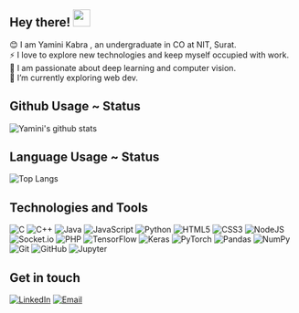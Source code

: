 <!-- ### Hi there 👋 -->

<!--
**yamini-kabra/yamini-kabra** is a ✨ _special_ ✨ repository because its `README.md` (this file) appears on your GitHub profile.

Here are some ideas to get you started:

- 🔭 I’m currently working on ...
- 🌱 I’m currently learning ...
- 👯 I’m looking to collaborate on ...
- 🤔 I’m looking for help with ...
- 💬 Ask me about ...
- 📫 How to reach me: ...
- 😄 Pronouns: ...
- ⚡ Fun fact: ...
-->

## Hey there! <img src="https://raw.githubusercontent.com/MartinHeinz/MartinHeinz/master/wave.gif" width="30px">
😊 I am Yamini Kabra , an undergraduate in CO at NIT, Surat.<br>
⚡ I love to explore new technologies and keep myself occupied with work. <br>
🔭 I am passionate about deep learning and computer vision.<br>
🌱 I’m currently exploring web dev. <br>
<!-- ## GitHub Stats -->
## Github Usage ~ Status 
![Yamini's github stats](https://github-readme-stats.vercel.app/api?username=yamini-kabra&show_icons=true&hide_border=true&theme=dark&private=true)   
<!-- [![Anurag's GitHub stats](https://github-readme-stats.vercel.app/api?username=yamini-kabra&show_icons=true&theme=dracula)](https://github.com/anuraghazra/github-readme-stats) -->

## Language Usage ~ Status
![Top Langs](https://github-readme-stats.vercel.app/api/top-langs/?username=yamini-kabra&layout=compact&theme=dark&show_icons=true&hide_border=true&private=true)

<!-- -->
## Technologies and Tools
<p>
  
  <img alt="C" src="https://img.shields.io/badge/c%20-%2300599C.svg?&style=for-the-badge&logo=c&logoColor=white"/>
  <img alt="C++" src="https://img.shields.io/badge/c++%20-%2300599C.svg?&style=for-the-badge&logo=c%2B%2B&ogoColor=white"/>
  <img alt="Java" src="https://img.shields.io/badge/Java-ED8B00?style=for-the-badge&logo=java&logoColor=white"/>
  <img alt="JavaScript" src="https://img.shields.io/badge/JavaScript-323330?style=for-the-badge&logo=javascript&logoColor=F7DF1E"/>
  <img alt="Python" src="https://img.shields.io/badge/python%20-%2314354C.svg?&style=for-the-badge&logo=python&logoColor=white"/>
  <img alt="HTML5" src="https://img.shields.io/badge/html5%20-%23E34F26.svg?&style=for-the-badge&logo=html5&logoColor=white"/>
  <img alt="CSS3" src="https://img.shields.io/badge/css3%20-%231572B6.svg?&style=for-the-badge&logo=css3&logoColor=white"/>
  <img alt="NodeJS" src="https://img.shields.io/badge/Node.js-339933?style=for-the-badge&logo=nodedotjs&logoColor=white"/>
  <img alt="Socket.io" src="https://img.shields.io/badge/Socket.io-010101?&style=for-the-badge&logo=Socket.io&logoColor=white"/>
  <img alt="PHP" src="https://img.shields.io/badge/PHP-777BB4?style=for-the-badge&logo=php&logoColor=white"/>
  <img alt="TensorFlow" src="https://img.shields.io/badge/TensorFlow%20-%23FF6F00.svg?&style=for-the-badge&logo=TensorFlow&logoColor=white" />
  <img alt="Keras" src="https://img.shields.io/badge/Keras%20-%23D00000.svg?&style=for-the-badge&logo=Keras&logoColor=white"/>
  <img alt="PyTorch" src="https://img.shields.io/badge/PyTorch%20-%23EE4C2C.svg?&style=for-the-badge&logo=PyTorch&logoColor=white" />
  <img alt="Pandas" src="https://img.shields.io/badge/pandas%20-%23150458.svg?&style=for-the-badge&logo=pandas&logoColor=white" />
  <img alt="NumPy" src="https://img.shields.io/badge/numpy%20-%23013243.svg?&style=for-the-badge&logo=numpy&logoColor=white" />
  <img alt="Git" src="https://img.shields.io/badge/git%20-%23F05033.svg?&style=for-the-badge&logo=git&logoColor=white"/>
  <img alt="GitHub" src="https://img.shields.io/badge/github%20-%23121011.svg?&style=for-the-badge&logo=github&logoColor=white"/>
  <img alt="Jupyter" src="https://img.shields.io/badge/Jupyter%20-%23F37626.svg?&style=for-the-badge&logo=Jupyter&logoColor=white" />
  
</p>

## Get in touch
<a href="https://www.linkedin.com/in/yamini-kabra/" target="_blank"> <img alt="LinkedIn" src="https://img.shields.io/badge/linkedin-%230077B5.svg?&style=for-the-badge&logo=linkedin&logoColor=white" /></a> 
  <a href="mailto:yaminikabra2001@gmail.com" target="_blank"> <img alt="Email" src="https://img.shields.io/badge/Gmail-D14836?style=for-the-badge&logo=gmail&logoColor=white" /></a> 
</p>
